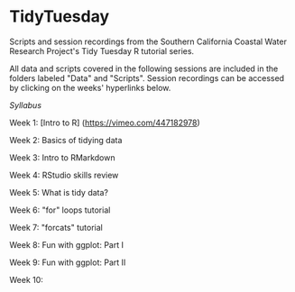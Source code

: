 # TidyTuesday
Scripts and session recordings from the Southern California Coastal Water Research Project's Tidy Tuesday R tutorial series.

All data and scripts covered in the following sessions are included in the folders labeled "Data" and "Scripts". Session recordings can be accessed by clicking on the weeks' hyperlinks below.

*Syllabus*

Week 1: [Intro to R] (https://vimeo.com/447182978)

Week 2: Basics of tidying data

Week 3: Intro to RMarkdown

Week 4: RStudio skills review

Week 5: What is tidy data?

Week 6: "for" loops tutorial

Week 7: "forcats" tutorial

Week 8: Fun with ggplot: Part I

Week 9: Fun with ggplot: Part II

Week 10:
